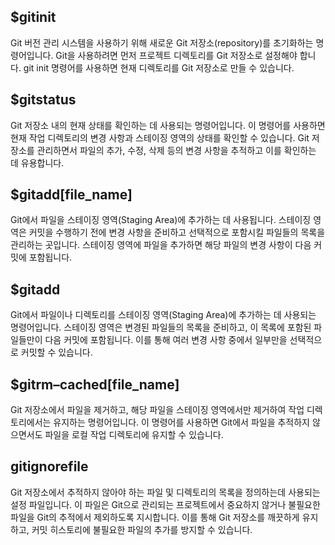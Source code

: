 ## $gitinit

Git 버전 관리 시스템을 사용하기 위해 새로운 Git 저장소(repository)를 초기화하는 명령어입니다. Git을 사용하려면 먼저 프로젝트 디렉토리를 Git 저장소로 설정해야 합니다. git init 명령어를 사용하면 현재 디렉토리를 Git 저장소로 만들 수 있습니다.  

## $gitstatus  

Git 저장소 내의 현재 상태를 확인하는 데 사용되는 명령어입니다. 이 명령어를 사용하면 현재 작업 디렉토리의 변경 사항과 스테이징 영역의 상태를 확인할 수 있습니다. Git 저장소를 관리하면서 파일의 추가, 수정, 삭제 등의 변경 사항을 추적하고 이를 확인하는 데 유용합니다.

## $gitadd[file_name]

Git에서 파일을 스테이징 영역(Staging Area)에 추가하는 데 사용됩니다. 스테이징 영역은 커밋을 수행하기 전에 변경 사항을 준비하고 선택적으로 포함시킬 파일들의 목록을 관리하는 곳입니다. 스테이징 영역에 파일을 추가하면 해당 파일의 변경 사항이 다음 커밋에 포함됩니다.

## $gitadd

Git에서 파일이나 디렉토리를 스테이징 영역(Staging Area)에 추가하는 데 사용되는 명령어입니다. 스테이징 영역은 변경된 파일들의 목록을 준비하고, 이 목록에 포함된 파일들만이 다음 커밋에 포함됩니다. 이를 통해 여러 변경 사항 중에서 일부만을 선택적으로 커밋할 수 있습니다.


## $gitrm–cached[file_name] 

Git 저장소에서 파일을 제거하고, 해당 파일을 스테이징 영역에서만 제거하여 작업 디렉토리에서는 유지하는 명령어입니다. 이 명령어를 사용하면 Git에서 파일을 추적하지 않으면서도 파일을 로컬 작업 디렉토리에 유지할 수 있습니다.

## gitignorefile  

Git 저장소에서 추적하지 않아야 하는 파일 및 디렉토리의 목록을 정의하는데 사용되는 설정 파일입니다. 이 파일은 Git으로 관리되는 프로젝트에서 중요하지 않거나 불필요한 파일을 Git의 추적에서 제외하도록 지시합니다. 이를 통해 Git 저장소를 깨끗하게 유지하고, 커밋 히스토리에 불필요한 파일의 추가를 방지할 수 있습니다.
